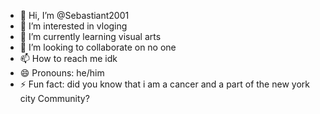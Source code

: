 - 👋 Hi, I’m @Sebastiant2001
- 👀 I’m interested in vloging
- 🌱 I’m currently learning visual arts
- 💞️ I’m looking to collaborate on no one
- 📫 How to reach me idk
- 😄 Pronouns: he/him 
- ⚡ Fun fact: did you know that i am a cancer and a part of the new york city Community?

<!---
Sebastiant2001/Sebastiant2001 is a ✨ special ✨ repository because its `README.md` (this file) appears on your GitHub profile.
You can click the Preview link to take a look at your changes.
--->
